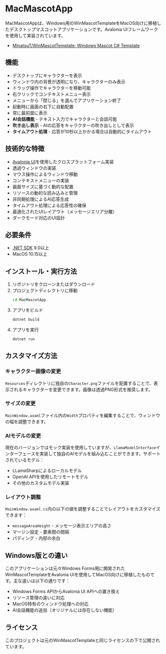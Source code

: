 # MacMascotApp

MacMascotAppは、Windows用のWinMascotTemplateをMacOS向けに移植したデスクトップマスコットアプリケーションです。Avalonia UIフレームワークを使用して実装されています。

- [MinatsuT/WinMascotTemplate: Windows Mascot C# Template](https://github.com/MinatsuT/WinMascotTemplate)

## 機能

- デスクトップにキャラクターを表示
- ウィンドウ内の背景が透明になり、キャラクターのみ表示
- ドラッグ操作でキャラクターを移動可能
- 右クリックでコンテキストメニュー表示
- メニューから「閉じる」を選んでアプリケーション終了
- 起動時に画面の右下に自動配置
- 常に最前面に表示
- **AI会話機能** - テキスト入力でキャラクターと会話可能
- **吹き出し表示** - AIの応答をキャラクターの吹き出しとして表示
- **タイムアウト処理** - 応答が10秒以上かかる場合は自動的にタイムアウト

## 技術的な特徴

- [Avalonia UI](https://avaloniaui.net/)を使用したクロスプラットフォーム実装
- 透過ウィンドウの実装
- マウス操作によるウィンドウ移動
- コンテキストメニューの実装
- 画面サイズに基づく動的な配置
- リソースの動的な読み込みと管理
- 非同期処理によるAI応答生成
- タイムアウト処理による応答性の確保
- 最適化されたUIレイアウト（メッセージエリア分離）
- ダークモード対応のUI設計

## 必要条件

- [.NET SDK](https://dotnet.microsoft.com/download) 9.0以上
- MacOS 10.15以上

## インストール・実行方法

1. リポジトリをクローンまたはダウンロード
2. プロジェクトディレクトリに移動
   ```bash
   cd MacMascotApp
   ```
3. アプリをビルド
   ```bash
   dotnet build
   ```
4. アプリを実行
   ```bash
   dotnet run
   ```

## カスタマイズ方法

### キャラクター画像の変更

`Resources`ディレクトリに独自の`Character.png`ファイルを配置することで、表示されるキャラクターを変更できます。画像は透過PNG形式を推奨します。

### サイズの変更

`MainWindow.axaml`ファイル内の`Width`プロパティを編集することで、ウィンドウの幅を調整できます。

### AIモデルの変更

現在のバージョンではモック実装を使用していますが、`LlamaModelInterface`インターフェースを実装して独自のAIモデルを組み込むことができます。サポートされているモデル：

- LLamaSharpによるローカルモデル
- OpenAI APIを使用したリモートモデル
- その他のカスタムモデル実装

### レイアウト調整

`MainWindow.axaml.cs`内の以下の値を調整することでレイアウトをカスタマイズできます：

- `messageAreaHeight` - メッセージ表示エリアの高さ
- マージン設定 - 要素間の間隔
- パディング - 内部の余白

## Windows版との違い

このアプリケーションは元々Windows Forms用に開発されたWinMascotTemplateをAvalonia UIを使用してMacOS向けに移植したものです。主な違いは以下の通りです：

- Windows Forms APIからAvalonia UI APIへの置き換え
- リソース管理の違いに対応
- MacOS特有のウィンドウ処理への対応
- AI会話機能の追加（オリジナルには存在しない機能）

## ライセンス

このプロジェクトは元のWinMascotTemplateと同じライセンスの下で公開されています。